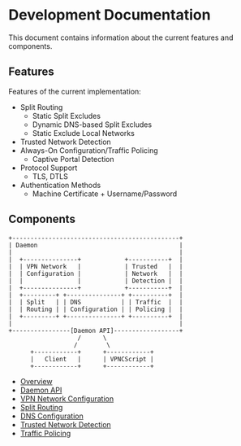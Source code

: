 # Development Documentation

This document contains information about the current features and components.

## Features

Features of the current implementation:

- Split Routing
  - Static Split Excludes
  - Dynamic DNS-based Split Excludes
  - Static Exclude Local Networks
- Trusted Network Detection
- Always-On Configuration/Traffic Policing
  - Captive Portal Detection
- Protocol Support
  - TLS, DTLS
- Authentication Methods
  - Machine Certificate + Username/Password

## Components

```
+----------------------------------------------+
| Daemon                                       |
|                                              |
|  +---------------+            +-----------+  |
|  | VPN Network   |            | Trusted   |  |
|  | Configuration |            | Network   |  |
|  |               |            | Detection |  |
|  +---------------+            +-----------+  |
|  +---------+ +---------------+ +----------+  |
|  | Split   | | DNS           | | Traffic  |  |
|  | Routing | | Configuration | | Policing |  |
|  +---------+ +---------------+ +----------+  |
|                                              |
+----------------[Daemon API]------------------+
                   /      \
                  /        \
      +------------+      +------------+
      |   Client   |      | VPNCScript |
      +------------+      +------------+
```

- [Overview](overview.md)
- [Daemon API](api.md)
- [VPN Network Configuration](vpn-network-config.md)
- [Split Routing](split-routing.md)
- [DNS Configuration](dns-config.md)
- [Trusted Network Detection](trusted-network.md)
- [Traffic Policing](traffic-policing.md)

